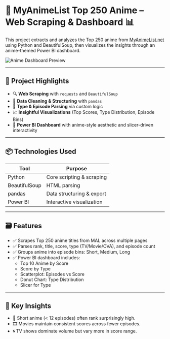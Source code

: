# 🎌 MyAnimeList Top 250 Anime – Web Scraping & Dashboard 📊

This project extracts and analyzes the Top 250 anime from [MyAnimeList.net](https://myanimelist.net/topanime.php) using Python and BeautifulSoup, then visualizes the insights through an anime-themed Power BI dashboard.

![Anime Dashboard Preview](path-to-your-dashboard-image.png)

---

## 🚀 Project Highlights

- 🔍 **Web Scraping** with `requests` and `BeautifulSoup`
- 📄 **Data Cleaning & Structuring** with `pandas`
- 🧠 **Type & Episode Parsing** via custom logic
- 📈 **Insightful Visualizations** (Top Scores, Type Distribution, Episode Bins)
- 🎨 **Power BI Dashboard** with anime-style aesthetic and slicer-driven interactivity

---

## 📦 Technologies Used

| Tool            | Purpose                     |
|-----------------|-----------------------------|
| Python          | Core scripting & scraping   |
| BeautifulSoup   | HTML parsing                |
| pandas          | Data structuring & export   |
| Power BI        | Interactive visualization   |

---

## 🗃️ Features

- ✅ Scrapes Top 250 anime titles from MAL across multiple pages
- ✅ Parses rank, title, score, type (TV/Movie/OVA), and episode count
- ✅ Groups anime into episode bins: Short, Medium, Long
- ✅ Power BI dashboard includes:
  - Top 10 Anime by Score
  - Score by Type
  - Scatterplot: Episodes vs Score
  - Donut Chart: Type Distribution
  - Slicer for Type

---

## 🧠 Key Insights

- 🎯 Short anime (< 12 episodes) often rank surprisingly high.
- 🎞️ Movies maintain consistent scores across fewer episodes.
- 🌀 TV shows dominate volume but vary more in score range.

